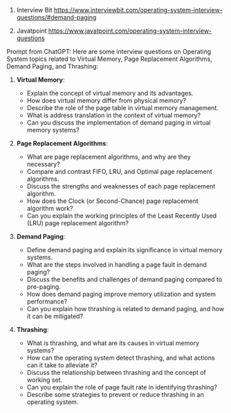 1) Interview Bit
https://www.interviewbit.com/operating-system-interview-questions/#demand-paging

2) Javatpoint
https://www.javatpoint.com/operating-system-interview-questions

Prompt from ChatGPT:
Here are some interview questions on Operating System topics related to Virtual Memory, Page Replacement Algorithms, Demand Paging, and Thrashing:

1. **Virtual Memory**:
   - Explain the concept of virtual memory and its advantages.
   - How does virtual memory differ from physical memory? 
   - Describe the role of the page table in virtual memory management.
   - What is address translation in the context of virtual memory?
   - Can you discuss the implementation of demand paging in virtual memory systems?

2. **Page Replacement Algorithms**:
   - What are page replacement algorithms, and why are they necessary?
   - Compare and contrast FIFO, LRU, and Optimal page replacement algorithms.
   - Discuss the strengths and weaknesses of each page replacement algorithm.
   - How does the Clock (or Second-Chance) page replacement algorithm work?
   - Can you explain the working principles of the Least Recently Used (LRU) page replacement algorithm?

3. **Demand Paging**:
   - Define demand paging and explain its significance in virtual memory systems.
   - What are the steps involved in handling a page fault in demand paging?
   - Discuss the benefits and challenges of demand paging compared to pre-paging.
   - How does demand paging improve memory utilization and system performance?
   - Can you explain how thrashing is related to demand paging, and how it can be mitigated?

4. **Thrashing**:
   - What is thrashing, and what are its causes in virtual memory systems?
   - How can the operating system detect thrashing, and what actions can it take to alleviate it?
   - Discuss the relationship between thrashing and the concept of working set.
   - Can you explain the role of page fault rate in identifying thrashing?
   - Describe some strategies to prevent or reduce thrashing in an operating system.
